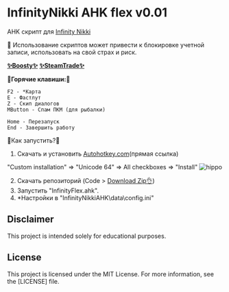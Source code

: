 # InfinityNikki AHK flex v0.01

AHK скрипт для [Infinity Nikki](https://infinitynikki.infoldgames.com/en/home)

🙏 Использование скриптов может привести к блокировке учетной записи, использовать на свой страх и риск.

[__✨Boosty✨__](https://boosty.to/kramar1337)
[__✨SteamTrade✨__](https://steamcommunity.com/tradeoffer/new/?partner=176456946&token=QbYR9jmE)

:musical_keyboard:__Горячие клавиши:__:musical_keyboard:
```
F2 - *Карта
E - Фастлут
Z - Скип диалогов
MButton - Спам ПКМ (для рыбалки)

Home - Перезапуск
End - Завершить работу
```

:memo:Как запустить?:memo:

1. Скачать и установить [Autohotkey.com](https://www.autohotkey.com/download/ahk-install.exe)(прямая ссылка)

"Custom installation" => "Unicode 64" => All checkboxes => "Install"
![hippo](https://media.giphy.com/media/LerrohpjasApOHH9G1/giphy.gif)

2. Скачать репозиторий (Code > [Download Zip👌](https://github.com/Kramar1337/InfinityNikki-AHK-flex/archive/main.zip))
3. Запустить "InfinityFlex.ahk".
4. *Настройки в "InfinityNikkiAHK\data\config.ini"

## Disclaimer 
This project is intended solely for educational purposes. 

## License

This project is licensed under the MIT License. For more information, see the [LICENSE] file.
